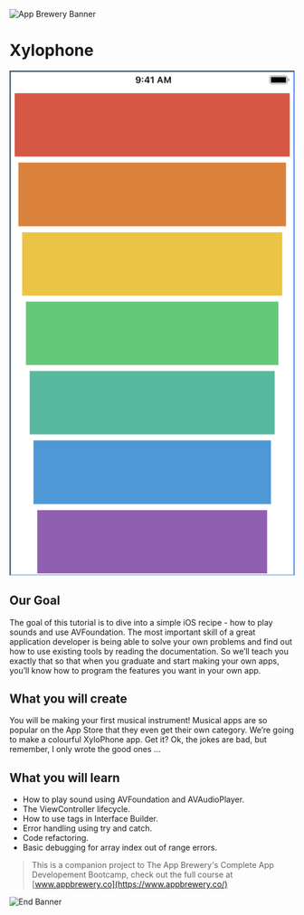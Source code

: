
![App Brewery Banner](Documentation/AppBreweryBanner.png)

#  Xylophone
![](image.png)

## Our Goal

The goal of this tutorial is to dive into a simple iOS recipe - how to play sounds and use AVFoundation. The most important skill of a great application developer is being able to solve your own problems and find out how to use existing tools by reading the documentation. So we’ll teach you exactly that so that when you graduate and start making your own apps, you’ll know how to program the features you want in your own app.


## What you will create

You will be making your first musical instrument! Musical apps are so popular on the App Store that they even get their own category. We’re going to make a colourful XyloPhone app. Get it? Ok, the jokes are bad, but remember, I only wrote the good ones ...

## What you will learn

* How to play sound using AVFoundation and AVAudioPlayer.
* The ViewController lifecycle.
* How to use tags in Interface Builder.
* Error handling using try and catch.
* Code refactoring.
* Basic debugging for array index out of range errors.


>This is a companion project to The App Brewery's Complete App Developement Bootcamp, check out the full course at [www.appbrewery.co](https://www.appbrewery.co/)

![End Banner](Documentation/readme-end-banner.png)
